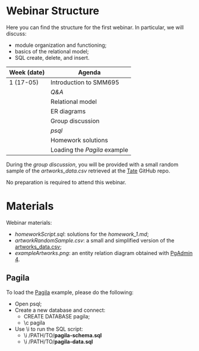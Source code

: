 # Webinar Structure
Here you can find the structure for the first webinar. In particular, we will
discuss:

* module organization and functioning;
* basics of the relational model;
* SQL create, delete, and insert.

| **Week (date)** | **Agenda**                                       |
|-----------------|--------------------------------------------------|
| 1 (17-05)       | Introduction to SMM695                           |
|                 | _Q&A_                                            |
|                 | Relational model                                 |
|                 | ER diagrams                                      |
|                 | Group discussion                                 |
|                 | _psql_                                           |
|                 | Homework solutions                               |
|                 | Loading the _Pagila_ example                     |

During the _group discussion_, you will be provided with a small random sample of 
the _artworks_data.csv_ retrieved at the [Tate](https://github.com/tategallery/collection#usage) GitHub repo. 

No preparation is required to attend this webinar.

# Materials
Webinar materials:
* _homeworkScript.sql_: solutions for the _homework_1.md_;
* _artworkRandomSample.csv_: a small and simplified version of the [artworks_data.csv](https://github.com/tategallery/collection/blob/master/artwork_data.csv);
* _exampleArtworks.png_: an entity relation diagram obtained with [PgAdmin 4](https://www.pgadmin.org/docs/pgadmin4/development/erd_tool.html).

## Pagila
To load the [Pagila](https://github.com/devrimgunduz/pagila) example, please do the following:

* Open psql;
* Create a new database and connect:
  * CREATE DATABASE pagila;
  * \c pagila
* Use \i to run the SQL script:
  * \i /PATH/TO/**pagila-schema.sql**
  * \i /PATH/TO/**pagila-data.sql**